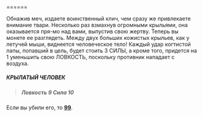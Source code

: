======

Обнажив меч, издаете воинственный клич, чем сразу же привлекаете внимание твари. Несколько раз взмахнув огромными крыльями, она оказывается пря-мо над вами, выпустив свою жертву. Теперь вы монете ее разглядеть. Между двух больших кожистых крыльев, как у летучей мыши, виднеется человеческое тело! Каждый удар когтистой лапы, попавший в цель, будет стоить 3 СИЛЫ, а кроме того, придется на 1 уменьшить свою ЛОВКОСТЬ, поскольку противник нападает с воздуха.

##### КРЫЛАТЫЙ ЧЕЛОВЕК

> ##### Ловкость 9 Сила 10

Если вы убили его, то [**99**](#n_99).

